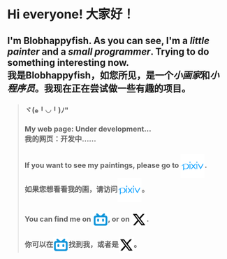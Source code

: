 # Hi everyone!        大家好！

## I'm Blobhappyfish. As you can see, I'm a _little painter_ and a _small programmer_. Trying to do something interesting now. <br> 我是Blobhappyfish，如您所见，是一个*小画家*和*小程序员*。我现在正在尝试做一些有趣的项目。

> ### ヾ(๑╹◡╹)ﾉ"
>
> ### My web page: Under development... <br> 我的网页：开发中……
>
> ### If you want to see my paintings, please go to <a href="https://www.pixiv.net/users/118679692/"><img src="photos/pixiv.png" alt="https://www.pixiv.net/users/118679692/" align="center"  width="55px" /></a>. <br> 如果您想看看我的画，请访问<a href="https://www.pixiv.net/users/118679692/"><img src="photos/pixiv.png" alt="https://www.pixiv.net/users/118679692/" align="center"  width="55px" /></a>。
>
> ### You can find me on <a href="https://space.bilibili.com/580261458"><img src="/photos/bilibili.png" alt="https://space.bilibili.com/580261458" align="center"  width="35px" /></a>, or on <a href="https://x.com/KanataEverly"><img src="photos/x.png" alt="https://x.com/KanataEverly" align="center"  width="35px" /></a>.
>
> ### 你可以在<a href="https://space.bilibili.com/580261458"><img src="/photos/bilibili.png" alt="https://space.bilibili.com/580261458" align="center"  width="35px" /></a>找到我，或者是<a href="https://x.com/KanataEverly"><img src="photos/x.png" alt="https://x.com/KanataEverly" align="center"  width="35px" /></a>。

